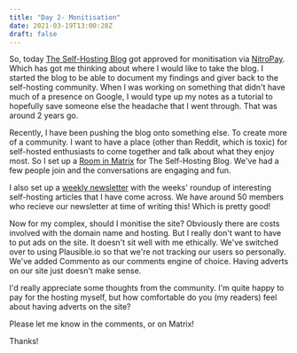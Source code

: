 ```yaml
---
title: "Day 2- Monitisation"
date: 2021-03-19T13:00:28Z
draft: false
---
```


So, today [The Self-Hosting Blog](https://theselfhostingblog.com) got approved for monitisation via [NitroPay](https://nitropay.com). Which has got me thinking about where I would like to take the blog. I started the blog to be able to document my findings and giver back to the self-hosting community. When I was working on something that didn't have much of a presence on Google, I would type up my notes as a tutorial to hopefully save someone else the headache that I went through. That was around 2 years go. 

Recently, I have been pushing the blog onto something else. To create more of a community. I want to have a place (other than Reddit, which is toxic) for self-hosted enthusiasts to come together and talk about what they enjoy most. So I set up a [Room in Matrix](https://matrix.to/#/#theselfhostingblog:matrix.org) for The Self-Hosting Blog. We've had a few people join and the conversations are engaging and fun.

I also set up a [weekly newsletter](https://theselfhostingblog.com/subscribe/) with the weeks' roundup of interesting self-hosting articles that I have come across. We have around 50 members who recieve our newsletter at time of writing this! Which is pretty good!

Now for my complex, should I monitise the site? Obviously there are costs involved with the domain name and hosting. But I really don't want to have to put ads on the site. It doesn't sit well with me ethically. We've switched over to using Plausible.io so that we're not tracking our users so personally. We've added Commento as our comments engine of choice. Having adverts on our site just doesn't make sense.

I'd really appreciate some thoughts from the community. I'm quite happy to pay for the hosting myself, but how comfortable do you (my readers) feel about having adverts on the site?

Please let me know in the comments, or on Matrix!

Thanks!
